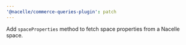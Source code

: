 ```yaml
---
'@nacelle/commerce-queries-plugin': patch
---
```


Add `spaceProperties` method to fetch space properties from a Nacelle space.
